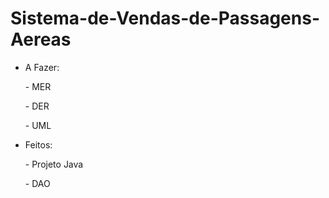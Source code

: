 # Sistema-de-Vendas-de-Passagens-Aereas


* A Fazer:
	<p>- MER </p>
  	<p>- DER </p>
  	<p>- UML </p>

* Feitos:
	<p>- Projeto Java </p>
  	<p>- DAO </p>

